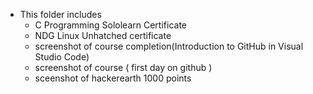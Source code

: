 * This folder includes
  * C Programming Sololearn Certificate
  * NDG Linux Unhatched certificate
  * screenshot of course completion(Introduction to GitHub in Visual Studio Code)
  * screenshot of course ( first day on github )
  * sceenshot of hackerearth 1000 points
  
  
